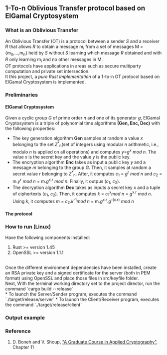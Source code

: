 ## 1-To-n Oblivious Transfer protocol based on ElGamal Cryptosystem
### What is an Oblivious Transfer
An Oblivious Transfer (OT) is a protocol between a sender *S* and a receiver *R* that allows *R* to obtain a message m<sub>i</sub> from a set of messages M = {m<sub>0</sub>,...,m<sub>n</sub>} held by *S* without *S* learning which message *R* obtained and with *R* only learning m<sub>i</sub> and no other messages in M. <br>
OT protocols have applications in areas such as secure multiparty computation and private set intersection.<br>
It this project, a *pure Rust Implementation* of a 1-to-n OT protocol based on ElGamal Cryptosystem is implemented.

### Preliminaries
#### ElGamal Cryptosystem
Given a cyclic group *G* of prime order *n* and one of its generator *g*, ElGamal Cryptosystem is a triple of polynomial time algorithms **(Gen, Enc, Dec)** with the following properties:
- The key generation algorithm **Gen** samples at random a value *x* belonging to the set *Z*<sup>*</sup><sub>n</sub>(set of integers using modular *n* arithmetic, i.e., modulo *n* is applied on all operations) and computes *y*=*g*<sup>x</sup> *mod n*. The value *x* is the secret key and the value *y* is the public key. 
- The encryption algorithm **Enc** takes as input a public key *y* and a message *m* belonging to the group *G*. Then, it samples at random a secret value *r* belonging to *Z*<sup>*</sup><sub>n</sub>. After, it computes *c*<sub>1</sub> = *g*<sup>r</sup> *mod n* and *c*<sub>2</sub> = m.*y*<sup>r</sup> *mod n* = m.*g*<sup>x.r</sup> *mod n*. Finally, it outpus (*c*<sub>1</sub>, *c*<sub>2</sub>).
- The decryption algorithm **Dec** takes as inputs a secret key *x* and a tuple of ciphertexts (*c*<sub>1</sub>, *c*<sub>2</sub>). Then, it computes *k* = *c*<sub>1</sub><sup>x</sup>*mod n* = *g*<sup>x.r</sup> *mod n*. Using *k*, it computes *m* = *c*<sub>2</sub>.*k*<sup>-1</sup>*mod n* = m.*g*<sup>x.r</sup>.*g*<sup>-(x.r)</sup> *mod n*
#### The protocol

### How to run (Linux)
Have the following components installed:
1. Rust >= version 1.45
2. OpenSSL >= version 1.1.1
<br>
Once the different environment dependencies have been installed, create an RSA private key and a signed 
certificate for the server (both in PEM format) using OpenSSL and place those files in
src/keyfile folder.<br>
Next, With the terminal working directory set to the project director, run the command `cargo build --release` <br>
* To launch the Server/Sender program, executes the command `./target/release/server`
* To launch the Client/Receiver program, executes the command `./target/release/client`

### Output example

### Reference
1. D. Boneh and V. Shoup, ["A Graduate Course in Applied Cryptography"](https://toc.cryptobook.us/), Chapter 11
